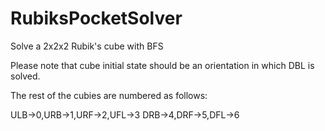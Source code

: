 RubiksPocketSolver
==================

Solve a 2x2x2 Rubik's cube with BFS

Please note that cube initial state should be an orientation
in which DBL is solved.

The rest of the cubies are numbered as follows:


ULB->0,URB->1,URF->2,UFL->3
DRB->4,DRF->5,DFL->6
